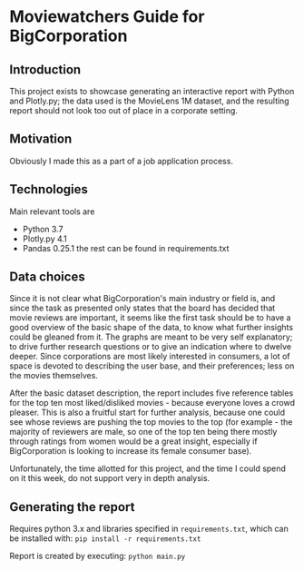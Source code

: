 # Moviewatchers Guide for BigCorporation

## Introduction
This project exists to showcase generating an interactive report with Python and Plotly.py; the data used is the MovieLens 1M dataset, 
and the resulting report should not look too out of place in a corporate setting.

## Motivation
Obviously I made this as a part of a job application process.

## Technologies
Main relevant tools are
- Python 3.7
- Plotly.py 4.1
- Pandas 0.25.1
the rest can be found in requirements.txt

## Data choices
Since it is not clear what BigCorporation's main industry or field is, and since the task as presented only states that the board has decided that movie reviews are important,
it seems like the first task should be to have a good overview of the basic shape of the data, to know what further insights could be gleaned from it.
The graphs are meant to be very self explanatory; to drive further research questions or to give an indication where to dwelve deeper.
Since corporations are most likely interested in consumers, a lot of space is devoted to describing the user base, and their preferences;
less on the movies themselves.

After the basic dataset description, the report includes five reference tables for the top ten most liked/disliked movies - because everyone loves a crowd pleaser.
This is also a fruitful start for further analysis, because one could see whose reviews are pushing the top movies to the top (for example - the majority of reviewers are male,
so one of the top ten being there mostly through ratings from women would be a great insight, especially if BigCorporation is looking to increase its female consumer base). 

Unfortunately, the time allotted for this project, and the time I could spend on it this week, do not support very in depth analysis.

## Generating the report
Requires python 3.x and libraries specified in `requirements.txt`, which can be installed with:
```pip install -r requirements.txt```

Report is created by executing:
```python main.py```
